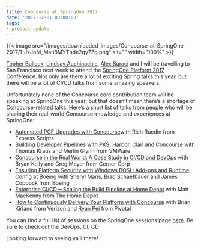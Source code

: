 ```yaml
---
title: Concourse at SpringOne 2017
date: '2017-12-01 00:00:00'
tags:
- product-update
---
```


{{< image src="/images/downloaded_images/Concourse-at-SpringOne-2017/1-JzJoM_Man8MYThde2qy7Zg.png" alt="" width="100%" >}}

[Topher Bullock](https://medium.com/u/58876cdc2180), [Lindsay Auchinachie](https://medium.com/u/84b937bda3b6), [Alex Suraci](https://medium.com/u/263a63b2f209) and I will be travelling to San Francisco next week to attend the [SpringOne Platform 2017](https://springoneplatform.io/) Conference. Not only are there a lot of exciting Spring talks this year, but there will be a lot of CI/CD talks from some amazing speakers.

Unfortunately none of the Concourse core contribution team will be speaking at SpringOne this year; but that doesn’t mean there’s a shortage of Concourse-related talks. Here’s a short list of talks from people who will be sharing their real-world Concourse knowledge and experiences at SpringOne:

- [Automated PCF Upgrades with Concourse](https://springoneplatform.io/sessions/automated-pcf-upgrades-with-concourse)with Rich Ruedin from Express Scripts
- [Building Developer Pipelines with PKS, Harbor, Clair and Concourse](https://springoneplatform.io/sessions/building-developer-pipelines-with-pks-harbor-clair-and-concourse) with Thomas Kraus and Merlin Glynn from VMWare
- [Concourse in the Real World: A Case Study in CI/CD and DevOp](https://springoneplatform.io/sessions/concourse-in-the-real-world-a-case-study-in-ci-cd-and-devops)s with Bryan Kelly and Greg Meyer from Cerner Corp
- [Ensuring Platform Security with Windows BOSH Add-ons and Runtime Config at Boeing](https://springoneplatform.io/sessions/ensuring-platform-security-with-windows-bosh-add-ons-and-runtime-config-at-boeing) with Sheryl Maris, Brad Schaefbauer and James Coppock from Boeing
- [Enterprise CI/CD — Scaling the Build Pipeline at Home Depot](https://springoneplatform.io/sessions/enterprise-ci-cd-scaling-the-build-pipeline-at-home-depot) with Matt MacKenny from The Home Depot
- [How to Continuously Delivery Your Platform with Concourse](https://springoneplatform.io/sessions/how-to-continuously-deliver-your-platform-with-concourse) with Brian Kirland from Verizon and [Ryan Pei](https://medium.com/u/c6c6db72dbb) from Pivotal

You can find a full list of sessions on the SpringOne sessions page [here](https://springoneplatform.io/sessions). Be sure to check out the DevOps, CI, CD

Looking forward to seeing ya’ll there!

